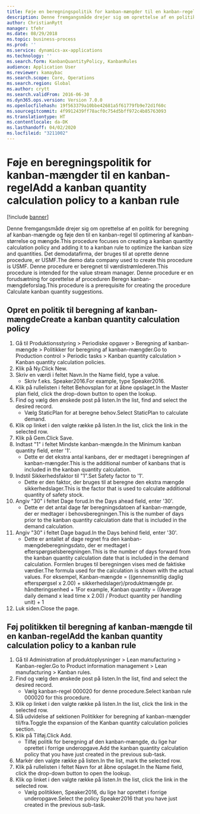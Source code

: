 ```yaml
---
title: Føje en beregningspolitik for kanban-mængder til en kanban-regel
description: Denne fremgangsmåde drejer sig om oprettelse af en politik for beregning af kanban-mængde og føje den til en kanban-regel til optimering af kanban-størrelse og mængde.
author: ChristianRytt
manager: tfehr
ms.date: 08/29/2018
ms.topic: business-process
ms.prod: ''
ms.service: dynamics-ax-applications
ms.technology: ''
ms.search.form: KanbanQuantityPolicy, KanbanRules
audience: Application User
ms.reviewer: kamaybac
ms.search.scope: Core, Operations
ms.search.region: Global
ms.author: crytt
ms.search.validFrom: 2016-06-30
ms.dyn365.ops.version: Version 7.0.0
ms.openlocfilehash: 19f563379a10bbe42681a5f61779fb9e72d1f60c
ms.sourcegitcommit: 4f9912439ff78acf0c754d5bff972c4b85763093
ms.translationtype: HT
ms.contentlocale: da-DK
ms.lasthandoff: 04/02/2020
ms.locfileid: "3211002"
---
```

# <a name="add-a-kanban-quantity-calculation-policy-to-a-kanban-rule"></a><span data-ttu-id="78764-103">Føje en beregningspolitik for kanban-mængder til en kanban-regel</span><span class="sxs-lookup"><span data-stu-id="78764-103">Add a kanban quantity calculation policy to a kanban rule</span></span>

[!include [banner](../../includes/banner.md)]

<span data-ttu-id="78764-104">Denne fremgangsmåde drejer sig om oprettelse af en politik for beregning af kanban-mængde og føje den til en kanban-regel til optimering af kanban-størrelse og mængde.</span><span class="sxs-lookup"><span data-stu-id="78764-104">This procedure focuses on creating a kanban quantity calculation policy and adding it to a kanban rule to optimize the kanban size and quantities.</span></span> <span data-ttu-id="78764-105">Det demodatafirma, der bruges til at oprette denne procedure, er USMF.</span><span class="sxs-lookup"><span data-stu-id="78764-105">The demo data company used to create this procedure is USMF.</span></span> <span data-ttu-id="78764-106">Denne procedure er beregnet til værdistrømlederen.</span><span class="sxs-lookup"><span data-stu-id="78764-106">This procedure is intended for the value stream manager.</span></span> <span data-ttu-id="78764-107">Denne procedure er en forudsætning for oprettelse af proceduren Beregn kanban-mængdeforslag.</span><span class="sxs-lookup"><span data-stu-id="78764-107">This procedure is a prerequisite for creating the procedure Calculate kanban quantity suggestions.</span></span> 


## <a name="create-a-kanban-quantity-calculation-policy"></a><span data-ttu-id="78764-108">Opret en politik til beregning af kanban-mængde</span><span class="sxs-lookup"><span data-stu-id="78764-108">Create a kanban quantity calculation policy</span></span>
1. <span data-ttu-id="78764-109">Gå til Produktionsstyring > Periodiske opgaver > Beregning af kanban-mængde > Politikker for beregning af kanban-mængder.</span><span class="sxs-lookup"><span data-stu-id="78764-109">Go to Production control > Periodic tasks > Kanban quantity calculation > Kanban quantity calculation policies.</span></span>
2. <span data-ttu-id="78764-110">Klik på Ny.</span><span class="sxs-lookup"><span data-stu-id="78764-110">Click New.</span></span>
3. <span data-ttu-id="78764-111">Skriv en værdi i feltet Navn.</span><span class="sxs-lookup"><span data-stu-id="78764-111">In the Name field, type a value.</span></span>
    * <span data-ttu-id="78764-112">Skriv f.eks. Speaker2016.</span><span class="sxs-lookup"><span data-stu-id="78764-112">For example, type Speaker2016.</span></span>  
4. <span data-ttu-id="78764-113">Klik på rullelisten i feltet Behovsplan for at åbne opslaget.</span><span class="sxs-lookup"><span data-stu-id="78764-113">In the Master plan field, click the drop-down button to open the lookup.</span></span>
5. <span data-ttu-id="78764-114">Find og vælg den ønskede post på listen.</span><span class="sxs-lookup"><span data-stu-id="78764-114">In the list, find and select the desired record.</span></span>
    * <span data-ttu-id="78764-115">Vælg StaticPlan for at beregne behov.</span><span class="sxs-lookup"><span data-stu-id="78764-115">Select StaticPlan to calculate demand.</span></span>  
6. <span data-ttu-id="78764-116">Klik op linket i den valgte række på listen.</span><span class="sxs-lookup"><span data-stu-id="78764-116">In the list, click the link in the selected row.</span></span>
7. <span data-ttu-id="78764-117">Klik på Gem.</span><span class="sxs-lookup"><span data-stu-id="78764-117">Click Save.</span></span>
8. <span data-ttu-id="78764-118">Indtast "1" i feltet Mindste kanban-mængde.</span><span class="sxs-lookup"><span data-stu-id="78764-118">In the Minimum kanban quantity field, enter '1'.</span></span>
    * <span data-ttu-id="78764-119">Dette er det ekstra antal kanbans, der er medtaget i beregningen af kanban-mængder.</span><span class="sxs-lookup"><span data-stu-id="78764-119">This is the additional number of kanbans that is included in the kanban quantity calculation.</span></span>  
9. <span data-ttu-id="78764-120">Indstil Sikkerhedsfaktor til "1".</span><span class="sxs-lookup"><span data-stu-id="78764-120">Set Safety factor to '1'.</span></span>
    * <span data-ttu-id="78764-121">Dette er den faktor, der bruges til at beregne den ekstra mængde sikkerhedslager.</span><span class="sxs-lookup"><span data-stu-id="78764-121">This is the factor that is used to calculate additional quantity of safety stock.</span></span>  
10. <span data-ttu-id="78764-122">Angiv "30" i feltet Dage forud.</span><span class="sxs-lookup"><span data-stu-id="78764-122">In the Days ahead field, enter '30'.</span></span>
    * <span data-ttu-id="78764-123">Dette er det antal dage før beregningsdatoen af kanban-mængde, der er medtager i behovsberegningen.</span><span class="sxs-lookup"><span data-stu-id="78764-123">This is the number of days prior to the kanban quantity calculation date that is included in the demand calculation.</span></span>  
11. <span data-ttu-id="78764-124">Angiv "30" i feltet Dage bagud.</span><span class="sxs-lookup"><span data-stu-id="78764-124">In the Days behind field, enter '30'.</span></span>
    * <span data-ttu-id="78764-125">Dette er antallet af dage regnet fra den kanban-mængdeberegningsdato, der er medtaget i efterspørgselsberegningen.</span><span class="sxs-lookup"><span data-stu-id="78764-125">This is the number of days forward from the kanban quantity calculation date that is included in the demand calculation.</span></span>  <span data-ttu-id="78764-126">Formlen bruges til beregningen vises med de faktiske værdier.</span><span class="sxs-lookup"><span data-stu-id="78764-126">The formula used for the calculation is shown with the actual values.</span></span> <span data-ttu-id="78764-127">For eksempel, Kanban-mængde = ((gennemsnitlig daglig efterspørgsel x 2.00) + sikkerhedslager)/produktmængde pr. håndteringsenhed + 1</span><span class="sxs-lookup"><span data-stu-id="78764-127">For example,  Kanban quantity = ((Average daily demand x lead time x 2.00) / Product quantity per handling unit) + 1</span></span>  
12. <span data-ttu-id="78764-128">Luk siden.</span><span class="sxs-lookup"><span data-stu-id="78764-128">Close the page.</span></span>

## <a name="add-the-kanban-quantity-calculation-policy-to-a-kanban-rule"></a><span data-ttu-id="78764-129">Føj politikken til beregning af kanban-mængde til en kanban-regel</span><span class="sxs-lookup"><span data-stu-id="78764-129">Add the kanban quantity calculation policy to a kanban rule</span></span>
1. <span data-ttu-id="78764-130">Gå til Administration af produktoplysninger > Lean manufacturing > Kanban-regler.</span><span class="sxs-lookup"><span data-stu-id="78764-130">Go to Product information management > Lean manufacturing > Kanban rules.</span></span>
2. <span data-ttu-id="78764-131">Find og vælg den ønskede post på listen.</span><span class="sxs-lookup"><span data-stu-id="78764-131">In the list, find and select the desired record.</span></span>
    * <span data-ttu-id="78764-132">Vælg kanban-regel 000020 for denne procedure.</span><span class="sxs-lookup"><span data-stu-id="78764-132">Select kanban rule 000020 for this procedure.</span></span>  
3. <span data-ttu-id="78764-133">Klik op linket i den valgte række på listen.</span><span class="sxs-lookup"><span data-stu-id="78764-133">In the list, click the link in the selected row.</span></span>
4. <span data-ttu-id="78764-134">Slå udvidelse af sektionen Politikker for beregning af kanban-mængder til/fra.</span><span class="sxs-lookup"><span data-stu-id="78764-134">Toggle the expansion of the Kanban quantity calculation policies section.</span></span>
5. <span data-ttu-id="78764-135">Klik på Tilføj.</span><span class="sxs-lookup"><span data-stu-id="78764-135">Click Add.</span></span>
    * <span data-ttu-id="78764-136">Tilføj politik for beregning af den kanban-mængde, du lige har oprettet i forrige underopgave.</span><span class="sxs-lookup"><span data-stu-id="78764-136">Add the kanban quantity calculation policy that you have just created in the previous sub-task.</span></span>  
6. <span data-ttu-id="78764-137">Markér den valgte række på listen.</span><span class="sxs-lookup"><span data-stu-id="78764-137">In the list, mark the selected row.</span></span>
7. <span data-ttu-id="78764-138">Klik på rullelisten i feltet Navn for at åbne opslaget.</span><span class="sxs-lookup"><span data-stu-id="78764-138">In the Name field, click the drop-down button to open the lookup.</span></span>
8. <span data-ttu-id="78764-139">Klik op linket i den valgte række på listen.</span><span class="sxs-lookup"><span data-stu-id="78764-139">In the list, click the link in the selected row.</span></span>
    * <span data-ttu-id="78764-140">Vælg politikken, Speaker2016, du lige har oprettet i forrige underopgave.</span><span class="sxs-lookup"><span data-stu-id="78764-140">Select the policy Speaker2016 that you have just created in the previous sub-task.</span></span>  

